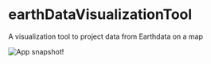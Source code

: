 # earthDataVisualizationTool
A visualization tool to project data from Earthdata on a map

![App snapshot!](https://github.com/somtirtha/earthDataVisualizationTool/tree/develop/src/resources/images/dataVisAppPic.png)
